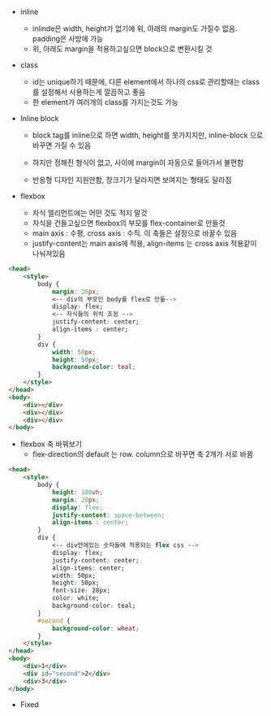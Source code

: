 - inline
  - inlinde은 width, height가 없기에 위, 아래의 margin도 가질수 없음. padding은 사방에 가능
  - 위, 아래도 margin을 적용하고싶으면 block으로 변환시킬 것

- class
  - id는 unique하기 때문에, 다른 element에서 하나의 css로 관리할때는 class를 설정해서 사용하는게 깔끔하고 좋음
  - 한 element가 여러개의 class를 가지는것도 가능

- Inline block

  - block tag를 inline으로 하면 width, height를 못가지지만, inline-block 으로 바꾸면 가질 수 있음

  - 하지만 정해진 형식이 없고, 사이에 margin이 자동으로 들어가서 불편함

  - 반응형 디자인 지원안함, 창크기가 달라지면 보여지는 형태도 달라짐

- flexbox
  - 자식 엘리먼트에는 어떤 것도 적지 말것
  - 자식을 건들고싶으면 flexbox의 부모를 flex-container로 만들것
  - main axis : 수평, cross axis : 수직. 이 축들은 설정으로 바꿀수 있음
  - justify-content는 main axis에 적용, align-items 는 cross axis 적용같이 나눠져있음

```html
<head>
    <style>
        body {
            margin: 20px;
            <-- div의 부모인 body를 flex로 만듦-->
            display: flex;
            <-- 자식들의 위치 조정 -->
            justify-content: center;
            align-items : center;
        }
        div {
            width: 50px;
            height: 50px;
            background-color: teal;
        }
    </style>
</head>
<body>
    <div></div>
    <div></div>
    <div></div>
</body>
```

- flexbox 축 바꿔보기
  - flex-direction의 default 는 row. column으로 바꾸면 축 2개가 서로 바뀜

```html
<head>
    <style>
        body {
            height: 100vh;
            margin: 20px;
            display: flex;
            justify-content: space-between;
            align-items : center;
        }
        div {
        	<-- div안에있는 숫자들에 적용되는 flex css -->
            display: flex;
            justify-content: center;
            align-items: center;
            width: 50px;
            height: 50px;
            font-size: 28px;
            color: white;
            background-color: teal;
        }
        #second {
            background-color: wheat;
        }
    </style>
</head>
<body>
    <div>1</div>
    <div id="second">2</div>
    <div>3</div>
</body>
```

- Fixed